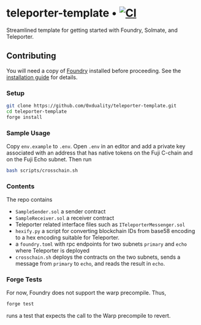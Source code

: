 # teleporter-template • [![CI](https://github.com/0xduality/teleporter-template/actions/workflows/tests.yml/badge.svg)](https://github.com/0xduality/teleporter-template/actions/workflows/tests.yml)

Streamlined template for getting started with Foundry, Solmate, and Teleporter.

## Contributing

You will need a copy of [Foundry](https://github.com/foundry-rs/foundry) installed before proceeding. See the [installation guide](https://github.com/foundry-rs/foundry#installation) for details.

### Setup

```sh
git clone https://github.com/0xduality/teleporter-template.git
cd teleporter-template
forge install
```

### Sample Usage

Copy `env.example` to `.env`. Open `.env` in an editor and add a private key associated with an address that
has native tokens on the Fuji C-chain and on the Fuji Echo subnet. Then run

```sh
bash scripts/crosschain.sh
```

### Contents

The repo contains
- `SampleSender.sol` a sender contract
- `SampleReceiver.sol` a receiver contract
- Teleporter related interface files such as `ITeleporterMessenger.sol`
- `hexify.py` a script for converting blockchain IDs from base58 encoding to a hex encoding suitable for Teleporter.
- a `foundry.toml` with rpc endpoints for two subnets `primary` and `echo` where Teleporter is deployed
- `crosschain.sh` deploys the contracts on the two subnets, sends a message from `primary` to `echo`, and reads the result in `echo`.

### Forge Tests

For now, Foundry does not support the warp precompile. Thus,

```sh
forge test
```

runs a test that expects the call to the Warp precompile to revert.
